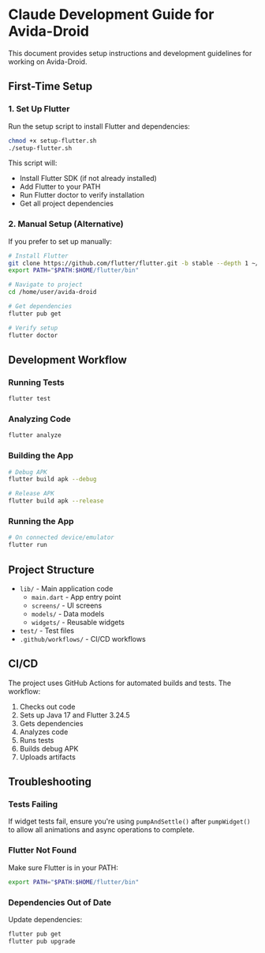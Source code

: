 # Claude Development Guide for Avida-Droid

This document provides setup instructions and development guidelines for working on Avida-Droid.

## First-Time Setup

### 1. Set Up Flutter

Run the setup script to install Flutter and dependencies:

```bash
chmod +x setup-flutter.sh
./setup-flutter.sh
```

This script will:
- Install Flutter SDK (if not already installed)
- Add Flutter to your PATH
- Run Flutter doctor to verify installation
- Get all project dependencies

### 2. Manual Setup (Alternative)

If you prefer to set up manually:

```bash
# Install Flutter
git clone https://github.com/flutter/flutter.git -b stable --depth 1 ~/flutter
export PATH="$PATH:$HOME/flutter/bin"

# Navigate to project
cd /home/user/avida-droid

# Get dependencies
flutter pub get

# Verify setup
flutter doctor
```

## Development Workflow

### Running Tests

```bash
flutter test
```

### Analyzing Code

```bash
flutter analyze
```

### Building the App

```bash
# Debug APK
flutter build apk --debug

# Release APK
flutter build apk --release
```

### Running the App

```bash
# On connected device/emulator
flutter run
```

## Project Structure

- `lib/` - Main application code
  - `main.dart` - App entry point
  - `screens/` - UI screens
  - `models/` - Data models
  - `widgets/` - Reusable widgets
- `test/` - Test files
- `.github/workflows/` - CI/CD workflows

## CI/CD

The project uses GitHub Actions for automated builds and tests. The workflow:
1. Checks out code
2. Sets up Java 17 and Flutter 3.24.5
3. Gets dependencies
4. Analyzes code
5. Runs tests
6. Builds debug APK
7. Uploads artifacts

## Troubleshooting

### Tests Failing

If widget tests fail, ensure you're using `pumpAndSettle()` after `pumpWidget()` to allow all animations and async operations to complete.

### Flutter Not Found

Make sure Flutter is in your PATH:
```bash
export PATH="$PATH:$HOME/flutter/bin"
```

### Dependencies Out of Date

Update dependencies:
```bash
flutter pub get
flutter pub upgrade
```
